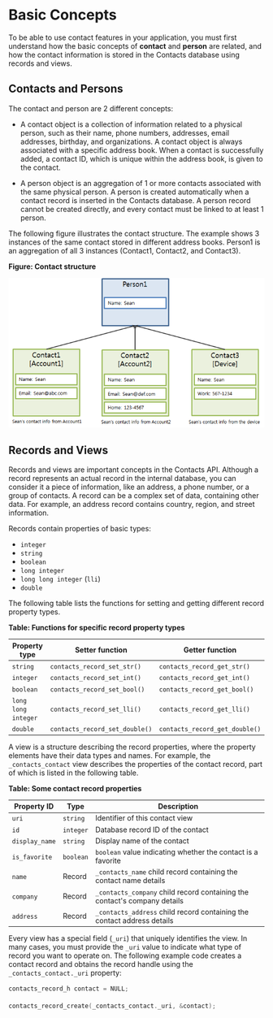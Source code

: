 
# Basic Concepts

To be able to use contact features in your application, you must first
understand how the basic concepts of **contact** and **person** are
related, and how the contact information is stored in the Contacts
database using records and views.

<a name="contacts"></a>
## Contacts and Persons

The contact and person are 2 different concepts:

-   A contact object is a collection of information related to a
    physical person, such as their name, phone numbers, addresses, email
    addresses, birthday, and organizations. A contact object is always
    associated with a specific address book. When a contact is
    successfully added, a contact ID, which is unique within the address
    book, is given to the contact.

-   A person object is an aggregation of 1 or more contacts associated
    with the same physical person. A person is created automatically
    when a contact record is inserted in the Contacts database. A person
    record cannot be created directly, and every contact must be linked
    to at least 1 person.

The following figure illustrates the contact structure. The example
shows 3 instances of the same contact stored in different address books.
Person1 is an aggregation of all 3 instances (Contact1, Contact2, and
Contact3).

**Figure: Contact structure**

![Contact structure](./media/app_contacts_contact_structure.png)

<a name="records"></a>
## Records and Views

Records and views are important concepts in the Contacts API. Although a
record represents an actual record in the internal database, you can
consider it a piece of information, like an address, a phone number, or
a group of contacts. A record can be a complex set of data, containing
other data. For example, an address record contains country, region, and
street information.

Records contain properties of basic types:

-   `integer`
-   `string`
-   `boolean`
-   `long integer`
-   `long long integer` (`lli`)
-   `double`

The following table lists the functions for setting and getting
different record property types.

**Table: Functions for specific record property types**

| Property type       | Setter function                | Getter function                |
| ------------------- | ------------------------------ | ------------------------------ |
| `string`            | `contacts_record_set_str()`    | `contacts_record_get_str()`    |
| `integer`           | `contacts_record_set_int()`    | `contacts_record_get_int()`    |
| `boolean`           | `contacts_record_set_bool()`   | `contacts_record_get_bool()`   |
| `long long integer` | `contacts_record_set_lli()`    | `contacts_record_get_lli()`    |
| `double`            | `contacts_record_set_double()` | `contacts_record_get_double()` |

A view is a structure describing the record properties, where the
property elements have their data types and names. For example, the
`_contacts_contact` view describes the properties of the contact record,
part of which is listed in the following table.

**Table: Some contact record properties**

| Property ID    | Type      | Description                              |
| -------------- | --------- | ---------------------------------------- |
| `uri`          | `string`  | Identifier of this contact view          |
| `id`           | `integer` | Database record ID of the contact        |
| `display_name` | `string`  | Display name of the contact              |
| `is_favorite`  | `boolean` | `boolean` value indicating whether the contact is a favorite |
| `name`         | Record    | `_contacts_name` child record containing the contact name details |
| `company`      | Record    | `_contacts_company` child record containing the contact's company details |
| `address`      | Record    | `_contacts_address` child record containing the contact address details |

Every view has a special field (`_uri`) that uniquely identifies the
view. In many cases, you must provide the `_uri` value to indicate what
type of record you want to operate on. The following example code
creates a contact record and obtains the record handle using the
`_contacts_contact._uri` property:

```c++
contacts_record_h contact = NULL;

contacts_record_create(_contacts_contact._uri, &contact);
```

